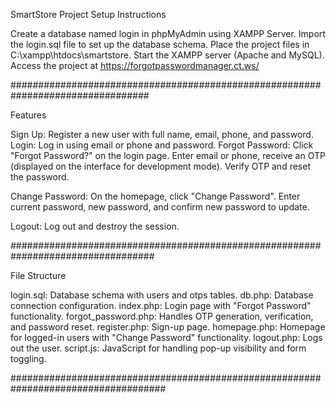 SmartStore Project
Setup Instructions

Create a database named login in phpMyAdmin using XAMPP Server.
Import the login.sql file to set up the database schema.
Place the project files in C:\xampp\htdocs\smartstore\.
Start the XAMPP server (Apache and MySQL).
Access the project at https://forgotpasswordmanager.ct.ws/

#################################################################################

Features

Sign Up: Register a new user with full name, email, phone, and password.
Login: Log in using email or phone and password.
Forgot Password: 
Click "Forgot Password?" on the login page.
Enter email or phone, receive an OTP (displayed on the interface for development mode).
Verify OTP and reset the password.


Change Password:
On the homepage, click "Change Password".
Enter current password, new password, and confirm new password to update.


Logout: Log out and destroy the session.

##################################################################################

File Structure

login.sql: Database schema with users and otps tables.
db.php: Database connection configuration.
index.php: Login page with "Forgot Password" functionality.
forgot_password.php: Handles OTP generation, verification, and password reset.
register.php: Sign-up page.
homepage.php: Homepage for logged-in users with "Change Password" functionality.
logout.php: Logs out the user.
script.js: JavaScript for handling pop-up visibility and form toggling.

####################################################################################


  
